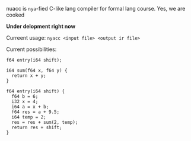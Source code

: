 nuacc is `nya`-fied C-like lang compiler for formal lang course. Yes, we are cooked 

**Under delopment right now**

Curreent usage: `nyacc <input file> <output ir file>`

Current possibilities: 
```
f64 entry(i64 shift);

i64 sum(f64 x, f64 y) {
  return x + y;
}

f64 entry(i64 shift) {
  f64 b = 6;
  i32 x = 4;
  i64 a = x + b;
  f64 res = a + 9.5;
  i64 temp = 2;
  res = res + sum(2, temp);
  return res + shift;
}
```